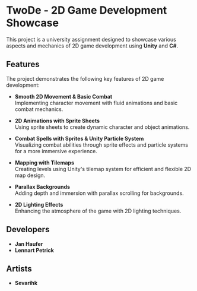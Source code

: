 # TwoDe - 2D Game Development Showcase

This project is a university assignment designed to showcase various aspects and mechanics of 2D game development using **Unity** and **C#**.

## Features

The project demonstrates the following key features of 2D game development:

- **Smooth 2D Movement & Basic Combat**  
  Implementing character movement with fluid animations and basic combat mechanics.

- **2D Animations with Sprite Sheets**  
  Using sprite sheets to create dynamic character and object animations.

- **Combat Spells with Sprites & Unity Particle System**  
  Visualizing combat abilities through sprite effects and particle systems for a more immersive experience.

- **Mapping with Tilemaps**  
  Creating levels using Unity's tilemap system for efficient and flexible 2D map design.

- **Parallax Backgrounds**  
  Adding depth and immersion with parallax scrolling for backgrounds.

- **2D Lighting Effects**  
  Enhancing the atmosphere of the game with 2D lighting techniques.

## Developers

- **Jan Haufer**
- **Lennart Petrick**

## Artists

- **Sevarihk**

